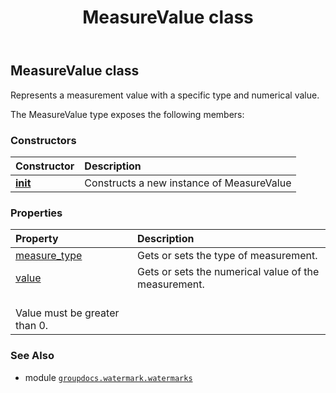 ﻿---
title: MeasureValue class
second_title: GroupDocs.Watermark for Python via .NET API References
description: 
type: docs
url: /python-net/groupdocs.watermark.watermarks/measurevalue/
is_root: false
weight: 50
---

## MeasureValue class

Represents a measurement value with a specific type and numerical value.



The MeasureValue type exposes the following members:

### Constructors
| Constructor | Description |
| :- | :- |
| [__init__](/watermark/python-net/groupdocs.watermark.watermarks/measurevalue/__init__/#) | Constructs a new instance of MeasureValue |


### Properties
| Property | Description |
| :- | :- |
| [measure_type](/watermark/python-net/groupdocs.watermark.watermarks/measurevalue/measure_type) | Gets or sets the type of measurement. |
| [value](/watermark/python-net/groupdocs.watermark.watermarks/measurevalue/value) | Gets or sets the numerical value of the measurement.<br/>Value must be greater than 0. |



### See Also
* module [`groupdocs.watermark.watermarks`](..)
